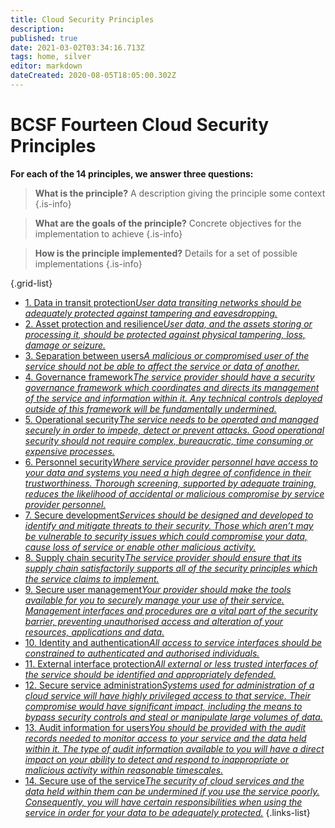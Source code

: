 ```yaml
---
title: Cloud Security Principles
description: 
published: true
date: 2021-03-02T03:34:16.713Z
tags: home, silver
editor: markdown
dateCreated: 2020-08-05T18:05:00.302Z
---
```


# BCSF Fourteen Cloud Security Principles

**For each of the 14 principles, we answer three questions:**

> **What is the principle?**
A description giving the principle some context
{.is-info}

> **What are the goals of the principle?**
Concrete objectives for the implementation to achieve
{.is-info}

> **How is the principle implemented?** 
Details for a set of possible implementations
{.is-info}

{.grid-list}
- [1. Data in transit protection*User data transiting networks should be adequately protected against tampering and eavesdropping.*](/silver-training/cloudsecurity-1-data)
- [2. Asset protection and resilience*User data, and the assets storing or processing it, should be protected against physical tampering, loss, damage or seizure.*](/silver-training/cloudsecurity-resilience)
- [3. Separation between users*A malicious or compromised user of the service should not be able to affect the service or data of another.*](/silver-training/cloudsecurity-3-separation)
- [4. Governance framework*The service provider should have a security governance framework which coordinates and directs its management of the service and information within it. Any technical controls deployed outside of this framework will be fundamentally undermined.*](/silver-training/cloudsecurity-4-governance)
- [5. Operational security*The service needs to be operated and managed securely in order to impede, detect or prevent attacks. Good operational security should not require complex, bureaucratic, time consuming or expensive processes.*](/silver-training/cloudsecurity-5-operations)
- [6. Personnel security*Where service provider personnel have access to your data and systems you need a high degree of confidence in their trustworthiness. Thorough screening, supported by adequate training, reduces the likelihood of accidental or malicious compromise by service provider personnel.*](/silver-training/cloudsecurity-6-personnel)
- [7. Secure development*Services should be designed and developed to identify and mitigate threats to their security. Those which aren’t may be vulnerable to security issues which could compromise your data, cause loss of service or enable other malicious activity.*](/silver-training/cloudsecurity-7-securedevelopment)
- [8. Supply chain security*The service provider should ensure that its supply chain satisfactorily supports all of the security principles which the service claims to implement.*](/silver-training/cloudsecurity-8-supplychain)
- [9. Secure user management*Your provider should make the tools available for you to securely manage your use of their service. Management interfaces and procedures are a vital part of the security barrier, preventing unauthorised access and alteration of your resources, applications and data.*](/silver-training/cloudsecurity-9-management)
- [10. Identity and authentication*All access to service interfaces should be constrained to authenticated and authorised individuals.*](/silver-training/cloudsecurity-10-auth)
- [11. External interface protection*All external or less trusted interfaces of the service should be identified and appropriately defended.*](/silver-training/cloudsecurity-11-externalinterface)
- [12. Secure service administration*Systems used for administration of a cloud service will have highly privileged access to that service. Their compromise would have significant impact, including the means to bypass security controls and steal or manipulate large volumes of data.*](/silver-training/cloudsecurity-12-secservice)
- [13. Audit information for users*You should be provided with the audit records needed to monitor access to your service and the data held within it. The type of audit information available to you will have a direct impact on your ability to detect and respond to inappropriate or malicious activity within reasonable timescales.*](/silver-training/cloudsecurity-13-audit)
- [14. Secure use of the service*The security of cloud services and the data held within them can be undermined if you use the service poorly. Consequently, you will have certain responsibilities when using the service in order for your data to be adequately protected.*](/silver-training/cloudsecurity-14-secure-usage)
{.links-list}